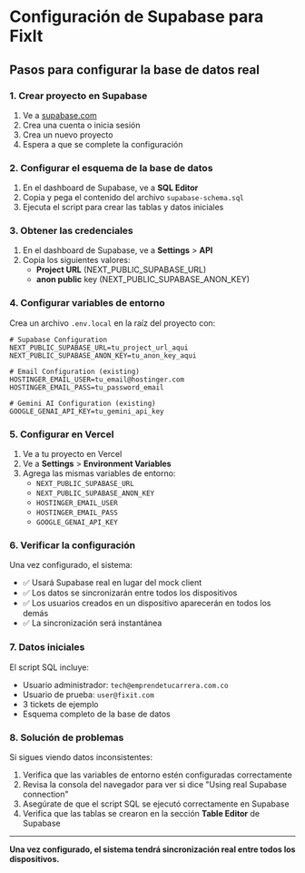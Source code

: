# Configuración de Supabase para FixIt

## Pasos para configurar la base de datos real

### 1. Crear proyecto en Supabase

1. Ve a [supabase.com](https://supabase.com)
2. Crea una cuenta o inicia sesión
3. Crea un nuevo proyecto
4. Espera a que se complete la configuración

### 2. Configurar el esquema de la base de datos

1. En el dashboard de Supabase, ve a **SQL Editor**
2. Copia y pega el contenido del archivo `supabase-schema.sql`
3. Ejecuta el script para crear las tablas y datos iniciales

### 3. Obtener las credenciales

1. En el dashboard de Supabase, ve a **Settings** > **API**
2. Copia los siguientes valores:
   - **Project URL** (NEXT_PUBLIC_SUPABASE_URL)
   - **anon public** key (NEXT_PUBLIC_SUPABASE_ANON_KEY)

### 4. Configurar variables de entorno

Crea un archivo `.env.local` en la raíz del proyecto con:

```env
# Supabase Configuration
NEXT_PUBLIC_SUPABASE_URL=tu_project_url_aqui
NEXT_PUBLIC_SUPABASE_ANON_KEY=tu_anon_key_aqui

# Email Configuration (existing)
HOSTINGER_EMAIL_USER=tu_email@hostinger.com
HOSTINGER_EMAIL_PASS=tu_password_email

# Gemini AI Configuration (existing)
GOOGLE_GENAI_API_KEY=tu_gemini_api_key
```

### 5. Configurar en Vercel

1. Ve a tu proyecto en Vercel
2. Ve a **Settings** > **Environment Variables**
3. Agrega las mismas variables de entorno:
   - `NEXT_PUBLIC_SUPABASE_URL`
   - `NEXT_PUBLIC_SUPABASE_ANON_KEY`
   - `HOSTINGER_EMAIL_USER`
   - `HOSTINGER_EMAIL_PASS`
   - `GOOGLE_GENAI_API_KEY`

### 6. Verificar la configuración

Una vez configurado, el sistema:
- ✅ Usará Supabase real en lugar del mock client
- ✅ Los datos se sincronizarán entre todos los dispositivos
- ✅ Los usuarios creados en un dispositivo aparecerán en todos los demás
- ✅ La sincronización será instantánea

### 7. Datos iniciales

El script SQL incluye:
- Usuario administrador: `tech@emprendetucarrera.com.co`
- Usuario de prueba: `user@fixit.com`
- 3 tickets de ejemplo
- Esquema completo de la base de datos

### 8. Solución de problemas

Si sigues viendo datos inconsistentes:
1. Verifica que las variables de entorno estén configuradas correctamente
2. Revisa la consola del navegador para ver si dice "Using real Supabase connection"
3. Asegúrate de que el script SQL se ejecutó correctamente en Supabase
4. Verifica que las tablas se crearon en la sección **Table Editor** de Supabase

---

**Una vez configurado, el sistema tendrá sincronización real entre todos los dispositivos.**
